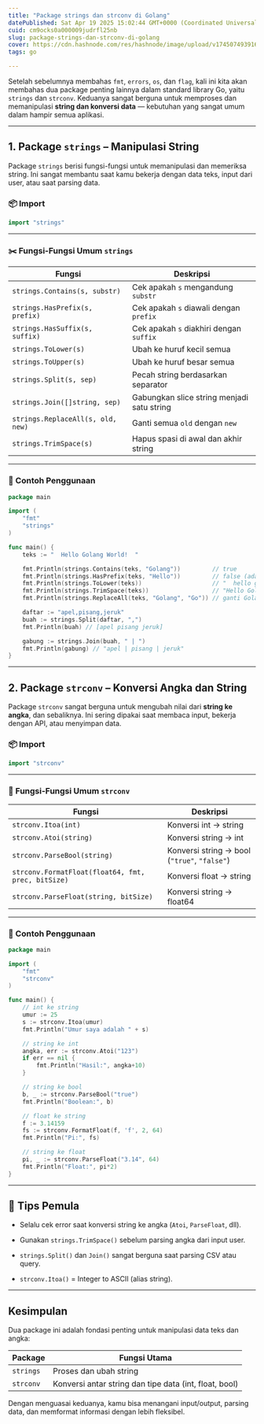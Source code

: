 ```yaml
---
title: "Package strings dan strconv di Golang"
datePublished: Sat Apr 19 2025 15:02:44 GMT+0000 (Coordinated Universal Time)
cuid: cm9ocks0a000009judrfl25nb
slug: package-strings-dan-strconv-di-golang
cover: https://cdn.hashnode.com/res/hashnode/image/upload/v1745074939165/db4934ba-fcff-4436-b26a-2375cca2c097.png
tags: go

---
```


Setelah sebelumnya membahas `fmt`, `errors`, `os`, dan `flag`, kali ini kita akan membahas dua package penting lainnya dalam standard library Go, yaitu `strings` dan `strconv`. Keduanya sangat berguna untuk memproses dan memanipulasi **string dan konversi data** — kebutuhan yang sangat umum dalam hampir semua aplikasi.

---

## 1\. Package `strings` – Manipulasi String

Package `strings` berisi fungsi-fungsi untuk memanipulasi dan memeriksa string. Ini sangat membantu saat kamu bekerja dengan data teks, input dari user, atau saat parsing data.

### 📦 Import

```go
import "strings"
```

---

### ✂️ Fungsi-Fungsi Umum `strings`

| Fungsi | Deskripsi |
| --- | --- |
| `strings.Contains(s, substr)` | Cek apakah `s` mengandung `substr` |
| `strings.HasPrefix(s, prefix)` | Cek apakah `s` diawali dengan `prefix` |
| `strings.HasSuffix(s, suffix)` | Cek apakah `s` diakhiri dengan `suffix` |
| `strings.ToLower(s)` | Ubah ke huruf kecil semua |
| `strings.ToUpper(s)` | Ubah ke huruf besar semua |
| `strings.Split(s, sep)` | Pecah string berdasarkan separator |
| `strings.Join([]string, sep)` | Gabungkan slice string menjadi satu string |
| `strings.ReplaceAll(s, old, new)` | Ganti semua `old` dengan `new` |
| `strings.TrimSpace(s)` | Hapus spasi di awal dan akhir string |

---

### 🧪 Contoh Penggunaan

```go
package main

import (
    "fmt"
    "strings"
)

func main() {
    teks := "  Hello Golang World!  "

    fmt.Println(strings.Contains(teks, "Golang"))         // true
    fmt.Println(strings.HasPrefix(teks, "Hello"))         // false (ada spasi di awal)
    fmt.Println(strings.ToLower(teks))                    // "  hello golang world!  "
    fmt.Println(strings.TrimSpace(teks))                  // "Hello Golang World!"
    fmt.Println(strings.ReplaceAll(teks, "Golang", "Go")) // ganti Golang → Go

    daftar := "apel,pisang,jeruk"
    buah := strings.Split(daftar, ",")
    fmt.Println(buah) // [apel pisang jeruk]

    gabung := strings.Join(buah, " | ")
    fmt.Println(gabung) // "apel | pisang | jeruk"
}
```

---

## 2\. Package `strconv` – Konversi Angka dan String

Package `strconv` sangat berguna untuk mengubah nilai dari **string ke angka**, dan sebaliknya. Ini sering dipakai saat membaca input, bekerja dengan API, atau menyimpan data.

### 📦 Import

```go
import "strconv"
```

---

### 🔁 Fungsi-Fungsi Umum `strconv`

| Fungsi | Deskripsi |
| --- | --- |
| `strconv.Itoa(int)` | Konversi int → string |
| `strconv.Atoi(string)` | Konversi string → int |
| `strconv.ParseBool(string)` | Konversi string → bool (`"true"`, `"false"`) |
| `strconv.FormatFloat(float64, fmt, prec, bitSize)` | Konversi float → string |
| `strconv.ParseFloat(string, bitSize)` | Konversi string → float64 |

---

### 🧪 Contoh Penggunaan

```go
package main

import (
    "fmt"
    "strconv"
)

func main() {
    // int ke string
    umur := 25
    s := strconv.Itoa(umur)
    fmt.Println("Umur saya adalah " + s)

    // string ke int
    angka, err := strconv.Atoi("123")
    if err == nil {
        fmt.Println("Hasil:", angka+10)
    }

    // string ke bool
    b, _ := strconv.ParseBool("true")
    fmt.Println("Boolean:", b)

    // float ke string
    f := 3.14159
    fs := strconv.FormatFloat(f, 'f', 2, 64)
    fmt.Println("Pi:", fs)

    // string ke float
    pi, _ := strconv.ParseFloat("3.14", 64)
    fmt.Println("Float:", pi*2)
}
```

---

## 📌 Tips Pemula

* Selalu cek error saat konversi string ke angka (`Atoi`, `ParseFloat`, dll).
    
* Gunakan `strings.TrimSpace()` sebelum parsing angka dari input user.
    
* `strings.Split()` dan `Join()` sangat berguna saat parsing CSV atau query.
    
* `strconv.Itoa()` = Integer to ASCII (alias string).
    

---

## Kesimpulan

Dua package ini adalah fondasi penting untuk manipulasi data teks dan angka:

| Package | Fungsi Utama |
| --- | --- |
| `strings` | Proses dan ubah string |
| `strconv` | Konversi antar string dan tipe data (int, float, bool) |

Dengan menguasai keduanya, kamu bisa menangani input/output, parsing data, dan memformat informasi dengan lebih fleksibel.